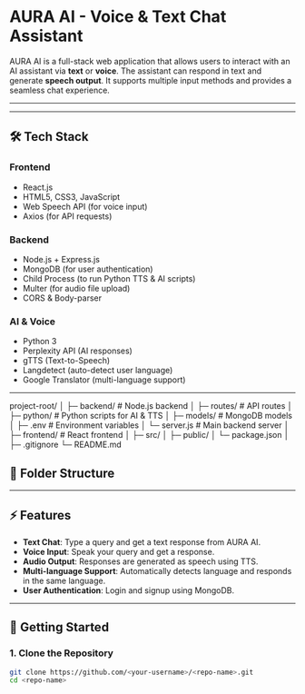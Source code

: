 # AURA AI - Voice & Text Chat Assistant

AURA AI is a full-stack web application that allows users to interact with an AI assistant via **text** or **voice**. The assistant can respond in text and generate **speech output**. It supports multiple input methods and provides a seamless chat experience.

---


---

## 🛠️ Tech Stack

### **Frontend**
- React.js
- HTML5, CSS3, JavaScript
- Web Speech API (for voice input)
- Axios (for API requests)

### **Backend**
- Node.js + Express.js
- MongoDB (for user authentication)
- Child Process (to run Python TTS & AI scripts)
- Multer (for audio file upload)
- CORS & Body-parser

### **AI & Voice**
- Python 3
- Perplexity API (AI responses)
- gTTS (Text-to-Speech)
- Langdetect (auto-detect user language)
- Google Translator (multi-language support)

---

project-root/
│
├─ backend/ # Node.js backend
│ ├─ routes/ # API routes
│ ├─ python/ # Python scripts for AI & TTS
│ ├─ models/ # MongoDB models
│ ├─ .env # Environment variables
│ └─ server.js # Main backend server
│
├─ frontend/ # React frontend
│ ├─ src/
│ ├─ public/
│ └─ package.json
│
├─ .gitignore
└─ README.md

## 📂 Folder Structure

---

## ⚡ Features

- **Text Chat**: Type a query and get a text response from AURA AI.
- **Voice Input**: Speak your query and get a response.
- **Audio Output**: Responses are generated as speech using TTS.
- **Multi-language Support**: Automatically detects language and responds in the same language.
- **User Authentication**: Login and signup using MongoDB.

---

## 🚀 Getting Started

### 1. Clone the Repository
```bash
git clone https://github.com/<your-username>/<repo-name>.git
cd <repo-name>


